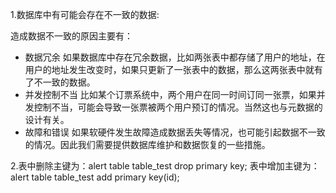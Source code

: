 1.数据库中有可能会存在不一致的数据:

造成数据不一致的原因主要有：

- 数据冗余
      如果数据库中存在冗余数据，比如两张表中都存储了用户的地址，在用户的地址发生改变时，如果只更新了一张表中的数据，那么这两张表中就有了不一致的数据。
- 并发控制不当
      比如某个订票系统中，两个用户在同一时间订同一张票，如果并发控制不当，可能会导致一张票被两个用户预订的情况。当然这也与元数据的设计有关。
- 故障和错误
      如果软硬件发生故障造成数据丢失等情况，也可能引起数据不一致的情况。因此我们需要提供数据库维护和数据恢复的一些措施。
      
      
2.表中删除主键为：alert table table_test drop primary key;
表中增加主键为：alert table table_test add primary key(id);
